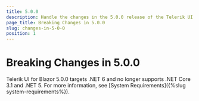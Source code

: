 ```yaml
---
title: 5.0.0
description: Handle the changes in the 5.0.0 release of the Telerik UI for Blazor components.
page_title: Breaking Changes in 5.0.0
slug: changes-in-5-0-0
position: 1
---
```


# Breaking Changes in 5.0.0

Telerik UI for Blazor 5.0.0 targets .NET 6 and no longer supports .NET Core 3.1 and .NET 5. For more information, see [System Requirements]({%slug system-requirements%}).
